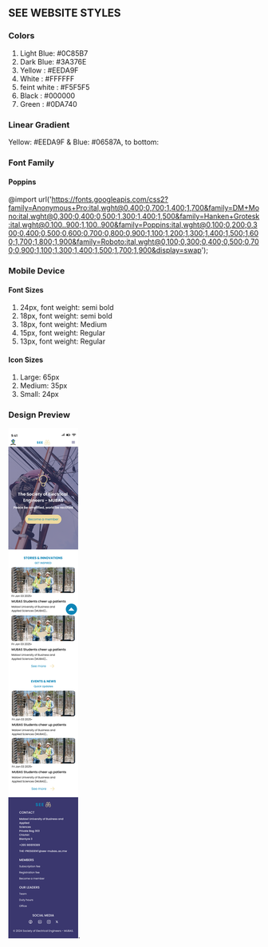 ## SEE WEBSITE STYLES

### Colors
1. Light Blue: #0C85B7
2. Dark Blue: #3A376E
3. Yellow : #EEDA9F
4. White : #FFFFFF
5. feint white : #F5F5F5
6. Black : #000000
7. Green : #0DA740

### Linear Gradient
Yellow: #EEDA9F & Blue: #06587A, to bottom:

### Font Family
#### Poppins
@import url('https://fonts.googleapis.com/css2?family=Anonymous+Pro:ital,wght@0,400;0,700;1,400;1,700&family=DM+Mono:ital,wght@0,300;0,400;0,500;1,300;1,400;1,500&family=Hanken+Grotesk:ital,wght@0,100..900;1,100..900&family=Poppins:ital,wght@0,100;0,200;0,300;0,400;0,500;0,600;0,700;0,800;0,900;1,100;1,200;1,300;1,400;1,500;1,600;1,700;1,800;1,900&family=Roboto:ital,wght@0,100;0,300;0,400;0,500;0,700;0,900;1,100;1,300;1,400;1,500;1,700;1,900&display=swap');

### Mobile Device
#### Font Sizes
1. 24px, font weight: semi bold
2. 18px, font weight: semi bold
3. 18px, font weight: Medium
4. 15px, font weight: Regular
5. 13px, font weight: Regular

#### Icon Sizes
1. Large: 65px
2. Medium: 35px
3. Small: 24px

### Design Preview
![Design Preview](./assets/designs/Home.png).